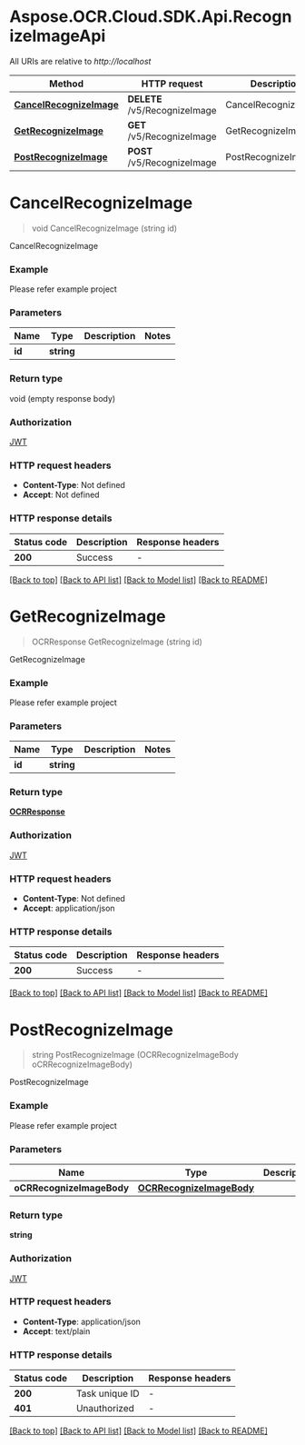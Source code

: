 # Aspose.OCR.Cloud.SDK.Api.RecognizeImageApi

All URIs are relative to *http://localhost*

| Method | HTTP request | Description |
|--------|--------------|-------------|
| [**CancelRecognizeImage**](RecognizeImageApi.md#cancelrecognizeimage) | **DELETE** /v5/RecognizeImage | CancelRecognizeImage |
| [**GetRecognizeImage**](RecognizeImageApi.md#getrecognizeimage) | **GET** /v5/RecognizeImage | GetRecognizeImage |
| [**PostRecognizeImage**](RecognizeImageApi.md#postrecognizeimage) | **POST** /v5/RecognizeImage | PostRecognizeImage |

<a name="cancelrecognizeimage"></a>
# **CancelRecognizeImage**
> void CancelRecognizeImage (string id)

CancelRecognizeImage

### Example
Please refer example project

### Parameters

| Name | Type | Description | Notes |
|------|------|-------------|-------|
| **id** | **string** |  |  |

### Return type

void (empty response body)

### Authorization

[JWT](../README.md#JWT)

### HTTP request headers

 - **Content-Type**: Not defined
 - **Accept**: Not defined


### HTTP response details
| Status code | Description | Response headers |
|-------------|-------------|------------------|
| **200** | Success |  -  |

[[Back to top]](#) [[Back to API list]](../README.md#documentation-for-api-endpoints) [[Back to Model list]](../README.md#documentation-for-models) [[Back to README]](../README.md)

<a name="getrecognizeimage"></a>
# **GetRecognizeImage**
> OCRResponse GetRecognizeImage (string id)

GetRecognizeImage

### Example
Please refer example project

### Parameters

| Name | Type | Description | Notes |
|------|------|-------------|-------|
| **id** | **string** |  |  |

### Return type

[**OCRResponse**](OCRResponse.md)

### Authorization

[JWT](../README.md#JWT)

### HTTP request headers

 - **Content-Type**: Not defined
 - **Accept**: application/json


### HTTP response details
| Status code | Description | Response headers |
|-------------|-------------|------------------|
| **200** | Success |  -  |

[[Back to top]](#) [[Back to API list]](../README.md#documentation-for-api-endpoints) [[Back to Model list]](../README.md#documentation-for-models) [[Back to README]](../README.md)

<a name="postrecognizeimage"></a>
# **PostRecognizeImage**
> string PostRecognizeImage (OCRRecognizeImageBody oCRRecognizeImageBody)

PostRecognizeImage

### Example
Please refer example project

### Parameters

| Name | Type | Description | Notes |
|------|------|-------------|-------|
| **oCRRecognizeImageBody** | [**OCRRecognizeImageBody**](OCRRecognizeImageBody.md) |  |  |

### Return type

**string**

### Authorization

[JWT](../README.md#JWT)

### HTTP request headers

 - **Content-Type**: application/json
 - **Accept**: text/plain


### HTTP response details
| Status code | Description | Response headers |
|-------------|-------------|------------------|
| **200** | Task unique ID |  -  |
| **401** | Unauthorized |  -  |

[[Back to top]](#) [[Back to API list]](../README.md#documentation-for-api-endpoints) [[Back to Model list]](../README.md#documentation-for-models) [[Back to README]](../README.md)

